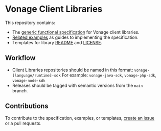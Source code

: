 Vonage Client Libraries
======================

This repository contains:

- The [generic functional specification][spec] for Vonage client libraries.
- [Related examples][examples] as guides to implementing the specification.
- Templates for library [README][readme] and [LICENSE][license].

Workflow
--------
- Client Libraries repositories should be named in this format: `vonage-[language/runtime]-sdk`
  For example: `vonage-java-sdk`, `vonage-php-sdk`, `vonage-node-sdk`
- Releases should be tagged with semantic versions from the `main` branch.

Contributions
-------------
To contribute to the specification, examples, or templates, [create an issue][issues] or a pull requests.


[spec]: SPECIFICATION.md
[examples]: examples/
[readme]: templates/README.md
[license]: templates/LICENSE.txt
[issues]: /../../issues

